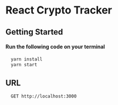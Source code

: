 
# React Crypto Tracker



## Getting Started

#### Run the following code on your terminal

```bash
  yarn install
  yarn start
```

## URL

```url
  GET http://localhost:3000
```
